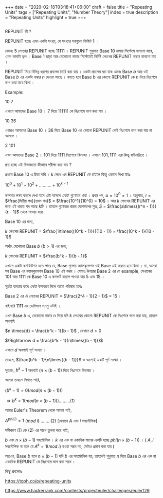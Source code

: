 +++
date = "2020-02-18T03:18:41+06:00"
draft = false
title = "Repeating Units"
tags = ["Repeating Units", "Number Theory"]
index = true
description = "Repeating Units"
highlight = true
+++

##

REPUNIT কী ?

REPUNIT হচ্ছে এমন একটা সংখ্যা, যে সংখ্যার সবগুলো ডিজিট 1 ।

যেমনঃ $5$ লেংথের REPUNIT হচ্ছে $11111$ । REPUNIT শুধুমাত্র Base $10$ নাম্বার সিস্টেমে বানানো যাবে, এমন ভাবাটা ভুল । Base $1$ ছাড়া আর যেকোনো নাম্বার সিস্টেমেই নির্দিষ্ট লেংথের REPUNIT নাম্বার বানানো যায় ।

REPUNIT নিয়ে বিভিন্ন ধরণের প্রবলেম তৈরি করা যায় । একটা প্রবলেম ধরা যাক এমনঃ Base $b$ আর ওই Base $b$ এর একটা নাম্বার $n$ দেওয়া আছে । বলতে হবে Base $b$ এর কোনো REPUNIT কে $n$ দিয়ে নিঃশেষে ভাগ করা যাবে কিনা ।

Example:

$10$ $7$

এখানে আমাদের Base $10$ । $7$ দিয়ে $111111$ কে নিঃশেষে ভাগ করা যায় ।

$10$ $36$

এবারও আমাদের Base $10$ । $36$ দিয়ে Base $10$ এর কোনো REPUNIT কেই নিঃশেষে ভাগ করা যায় না আসলে ।

$2$ $101$

এখন আমাদের Base $2$ । $101$ দিয়ে $1111$ নিঃশেষে বিভাজ্য । এখানে $101, 1111$ এরা কিন্তু বাইনারিতে ।

প্রশ্ন হচ্ছে এই বিভাজ্যতা কীভাবে পরীক্ষা করা যায় ?

প্রথমে Base $10$ এ চিন্তা করি । $k$ লেংথ এর REPUNIT কে চাইলে কিন্তু এভাবে লিখা যায়ঃ

$10^0 + 10^1 + 10^2 +..........+ 10^{k - 1}$

ভালমত লক্ষ্য করলে দেখা যাবে এটা আসলে একটা গুণোত্তর ধারা । প্রথম পদ, $a = 10^0 = 1$ । অনুপাত, $r$ = $\frac{দ্বিতীয় পদ}{প্রথম পদ}$ = $\frac{10^1}{10^0} = 10$ । আর $k$ লেংথের REPUNIT এর জন্য এই ধারায় পদ আছে $k$টি । তাহলে গুণোত্তর ধারার যোগফলের সুত্র, $S$ = $\frac{a\times{(r^n - 1)}}{r - 1}$ থেকে পাওয়া যায়ঃ

Base $10$ এর জন্য,

$k$ লেংথের REPUNIT = $\frac{1\times{(10^k - 1)}}{(10 - 1)} = \frac{10^k - 1}{10 - 1}$

অর্থাৎ যেকোনো Base $b$ ($b > 1$) এর জন্য,

$k$ লেংথের REPUNIT = $\frac{b^k - 1}{b - 1}$

এখানে একটা কনফিউশন হতে পারে যে, Base গুলোর ক্যালকুলেশন ওই Base এই করতে হবে কিনা । না, আমরা সব Base এর ক্যালকুলেশন Base $10$ এই করব । যেমনঃ উপরের Base $2$ এর যে example, সেখানের $101$ আর $1111$ কে Base $10$ এ কনভার্ট করলে পাওয়া যায় $5$ এবং $15$ ।

সূত্রটা ব্যবহার করে একটা উদাহরণ দিলে আরো পরিষ্কার হবেঃ

Base $2$ এর $4$ লেংথের REPUNIT = $\frac{2^4 - 1}{2 - 1}$ = $15$ ।

বাইনারি $1111$ এর ডেসিমাল ভ্যালু এটাই ।

এখন Base $b$ এ, যেকোনো নাম্বার $n$ দিয়ে যদি $k$ লেংথের কোনো REPUNIT কে নিঃশেষে ভাগ করা যায়, তাহলে অবশ্যই

$n \times{d} = \frac{b^k - 1}{b - 1}$ , যেখানে $d > 0$

$\Rightarrow d = \frac{b^k - 1}{n\times{(b - 1)}}$

এখানে $d$ অবশ্যই পূর্ণ সংখ্যা ।

তাহলে, $\frac{b^k - 1}{n\times{(b - 1)}}$ ও অবশ্যই একটি পূর্ণ সংখ্যা ।

সুতরাং, ${b^k - 1}$ অবশ্যই $(n\times{(b - 1)})$ দিয়ে নিঃশেষে বিভাজ্য ।

আমরা তাহলে লিখতে পারি,

$(b^k - 1) = 0 (mod (n\times{(b - 1)}) )$

$\Rightarrow b^k = 1 (mod (n\times{(b - 1)}) ) .........(1)$

আবার Euler's Theorem থেকে আমরা পাই,

$A^{phi(i)} = 1$ ($mod$ $i$) $........(2)$ [যেখানে $A$ এবং $i$ সহমৌলিক]

সমীকরণ $(1)$ কে $(2)$ এর সাথে তুলনা করে পাই,

$b$ এবং $n\times{(b - 1)}$ সহমৌলিক । $k$ এর এক বা একাধিক মানের একটি হচ্ছে $phi( n\times{(b - 1)} )$ । ( $A, i$ সহমৌলিক না হলে যে $A^k = 1$($mod$ $i$) হওয়া সম্ভব নয়, সেটাও প্রমাণ করা যায় )

অতএব, Base $b$ হলে $n\times{(b - 1)}$ যদি $b$ এর সহমৌলিক হয়, তাহলেই শুধুমাত্র $n$ দিয়ে Base $b$ এর এক বা একাধিক REPUNIT কে নিঃশেষে ভাগ করা সম্ভব ।

কিছু প্রবলেমঃ

https://toph.co/p/repeating-units

https://www.hackerrank.com/contests/projecteuler/challenges/euler129